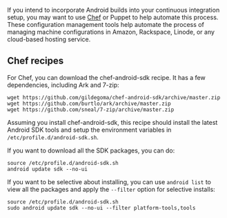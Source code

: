 If you intend to incorporate Android builds into your continuous integration setup, you may want to use [Chef](https://learn.chef.io/) or Puppet to help automate this process.  These configuration management tools help automate the process of managing machine configurations in Amazon, Rackspace, Linode, or any cloud-based hosting service.  

## Chef recipes

For Chef, you can download the chef-android-sdk recipe.  It has a few dependencies, including Ark and 7-zip:

```
wget https://github.com/gildegoma/chef-android-sdk/archive/master.zip
wget https://github.com/burtlo/ark/archive/master.zip
wget https://github.com/sneal/7-zip/archive/master.zip
```

Assuming you install chef-android-sdk, this recipe should install the latest Android SDK tools and setup the environment variables in `/etc/profile.d/android-sdk.sh`.

If you want to download all the SDK packages, you can do:

```
source /etc/profile.d/android-sdk.sh
android update sdk --no-ui
```

If you want to be selective about installing, you can use `android list` to view all the packages and apply the `--filter` option for selective installs:

```
source /etc/profile.d/android-sdk.sh
sudo android update sdk --no-ui --filter platform-tools,tools
```